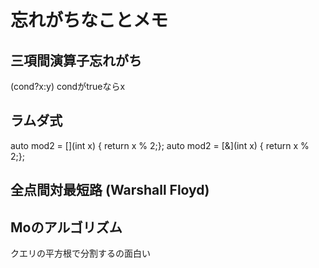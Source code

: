 # 忘れがちなことメモ
## 三項間演算子忘れがち 
(cond?x:y) condがtrueならx 

## ラムダ式
auto mod2 = [](int x) { return x % 2;};
auto mod2 = [&](int x) { return x % 2;};

## 全点間対最短路 (Warshall Floyd)

## Moのアルゴリズム
クエリの平方根で分割するの面白い
